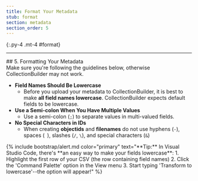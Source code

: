 ```yaml
---
title: Format Your Metadata
stub: format
section: metadata
section_order: 5
---
```


{:.py-4 .mt-4 #format}
***

<div class="row" markdown="1">
## 5. Formatting Your Metadata

<div class="col-md-7" markdown="1">
Make sure you're following the guidelines below, otherwise CollectionBuilder may not work.

- **Field Names Should Be Lowercase**
    - Before you upload your metadata to CollectionBuilder, it is best to make **all field names lowercase**. CollectionBuilder expects default fields to be lowercase.
- **Use a Semi-colon When You Have Multiple Values**
    - Use a semi-colon (`;`) to separate values in multi-valued fields.
- **No Special Characters in IDs**
    - When creating **objectids** and **filenames** do not use hyphens (`-`), spaces (` `), slashes (`/`, `\`), and special characters (`&`)

</div>

<div class="col-md-5" markdown ="1">
{% include bootstrap/alert.md color="primary" text="**Tip:** In Visual Studio Code, there's **an easy way to make your fields lowercase**: 
1. Highlight the first row of your CSV (the row containing field names) 
2. Click the 'Command Palette' option in the View menu 
3. Start typing 'Transform to lowercase'--the option will appear!" %}
</div>
</div>
